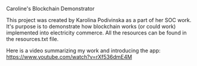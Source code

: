 Caroline's Blockchain Demonstrator

This project was created by Karolina Podivinska as a part of her SOC work. It's purpose is to demonstrate how blockchain works (or could work) implemented into electricity commerce. All the resources can be found in the resources.txt file.

Here is a video summarizing my work and introducing the app:
https://www.youtube.com/watch?v=rXf536dmE4M
